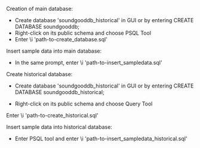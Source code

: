 Creation of main database:

- Create database 'soundgooddb_historical' in GUI or by entering CREATE DATABASE soundgooddb;
- Right-click on its public schema and choose PSQL Tool
- Enter \i 'path-to-create_database.sql'


Insert sample data into main database:

- In the same prompt, enter \i 'path-to-insert_sampledata.sql'


Create historical database:

- Create database 'soundgooddb_historical' in GUI or by entering CREATE DATABASE soundgooddb_historical;

- Right-click on its public schema and choose Query Tool


Enter \i 'path-to-create_historical.sql'

Insert sample data into historical database:

- Enter PSQL tool and enter \i 'path-to-insert_sampledata_historical.sql'








